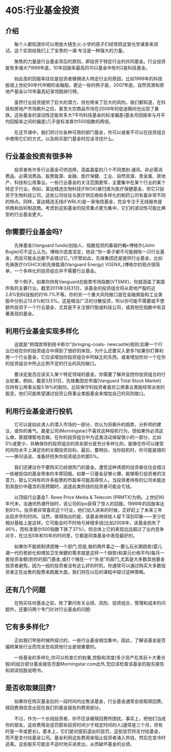 # 405:行业基金投资
## 介绍

　　每个人都知道你可以用放大镜生火:小学的孩子们经常把这堂光学课拿来测试。这个实验给我们上了宝贵的一课:专注是一种强大的力量。

　　聚焦的力量是行业基金背后的原则，即投资于特定行业的共同基金。行业投资能有多强大?1999年底，10年回报率最高的10只基金中有9只是科技基金。

　　如此高的回报率往往是投资者蜂拥进入特定行业的原因，比如1999年的科技股或上世纪90年代中期的金融股。更近一些的例子是，2007年底，自然资源和房地产基金以10年最高纪录领跑排行榜。

　　虽然行业投资提供了巨大的潜力，但也带来了巨大的风险。我们都知道，在科技和房地产市场飙升之后，甚至大宗商品市场在2008年的低迷期间也出现了暴跌。这些基金的波动性还能有多大?平均科技基金的标准偏差(基金月回报率与月平均回报率之间的偏差)几乎是标准普尔500指数的两倍。

　　在这节课中，我们将讨论各种可用的部门基金，你可以或者不可以在投资组合中使用它们的方式，以及购买部门基金时应该寻找什么。

## 行业基金投资有很多种

　　投资者有许多行业基金可供选择，涵盖晨星的八个不同类别:通讯、非必需消费品、必需消费品、股票能源、金融、医疗保健、工业、自然资源、贵金属、房地产、科技和公用事业。一些行业基金的关注范围更窄，主要集中在某个行业的某个特定子行业。例如，富达精选生物科技(FBIOX)被归类为医疗保健基金，但它只投资于生物科技公司，这些公司往往与医疗供应商和多样化的制药公司有着非常不同的特点。同样，富达精选无线(FWRLX)是一家电信基金，完全专注于无线服务提供商和齿轮制造商。考虑到这些基金的投资重点更为集中，它们的波动性可能比典型的行业基金更大。

## 你需要行业基金吗?

　　先锋基金(Vanguard funds)创始人、指数投资的鼻祖约翰•博格尔(John Bogle)可不这么认为。博格尔态度坚定，他说:“你一辈子都不可能拥有一只行业基金，而且可能永远都不会错过它。”(尽管如此，先锋集团还是提供行业基金，比如先锋医疗(VGHCX)和先锋能源(Vanguard Energy) VGENX。)博格尔的观点很简单，一个多样化的投资组合并不需要行业基金。

　　举个例子。如果你持有Vanguard总股票市场指数(VTSMX)，你就涵盖了美国所有的主要行业。截至2011年3月31日，该基金的投资组合将从房地产股的近2.8%到科技股的约16.7%不等。你的另一个重大风险敞口是在金融类股和工业类股中分别占13.6%和13.5%。这是相当广泛的分散投资，所以你可能不需要或不想额外投资于一个行业基金，尤其是不关注银行股或科技公司，或其他在指数中有显著表现的基金。

## 利用行业基金实现多样化

　　这就是“把煤炭带到纽卡斯尔”(bringing-coals- newcastle)规则:如果一个行业已经在你的投资组合中得到了很好的体现，为什么还要买入更多?如果你打算利用一个行业基金，它应该增加你投资组合中所缺乏的东西，或者增加你对一个在你的投资组合中所占比例不足的行业的风险敞口。

　　要决定是否应该买入某个特定领域的基金，你需要了解并监控你投资组合的行业权重。例如，截至3月31日，先锋集团总市值(Vanguard Total Stock Market)仅持有公用事业股3.18%的股份。比较保守的投资者喜欢公用事业类股经常派发的股息，他们可能希望通过投资公用事业类股基金来增加自己的风险敞口。

## 利用行业基金进行投机

　　它可以是如此诱人的潜入市场的一部分，你认为将飙升的趋势，分析师的建议，或你的勇气。晨星公司(Morningstar)不喜欢这种投机行为，但如果你必须这么做，那就理智地去做。在你的投资组合中为这类活动保留很小的一部分，比如5%或更少，并确保你的投资组合的其余部分是充分多样化的，能够在你可以接受的风险水平上满足你的长期投资目标。最后，要明白，当你投机时，你可能是错的——换句话说，准备好损失你投资组合的那5%。

　　我们还建议你不要购买已经很热门的基金。遭受这种诱惑的投资者往往会错过一些被低估的基金带来的丰厚回报。如果一只基金足够火爆，能够吸引投资者的注意力，那么它持有的许多股票的市盈率可能高得惊人。当投资者持有的公司未能达到其股价中蕴含的高预期时，追逐此类热钱的投资者可能会亏钱。

　　以顶级行业基金T. Rowe Price Media & Telecom (PRMTX)为例。上世纪90年代末，当通讯热潮开始时，该公司的ipo获得了惊人的回报，1999年的回报率达到93%。投资者非常喜欢这个行业，他们加入进来的时候，正好赶上了未来三年出现赤字的时间。当然，值得指出的是，该基金继续给人留下深刻印象——至少在相对基础上是这样。它可能会时不时地亏掉很多钱(比如2008年，该基金损失了46%，而标准普尔500指数下跌了37%)，但总体上它的表现远远超过了业内竞争对手，在过去5年和10年的时间里，它都是同类基金中表现最好的。

　　如果你不能抵制诱惑赌一个部门,但是,做的两件事之一:要么玩长期趋势(婴儿潮一代的老龄化和增加卫生保健的需求就是这样一个趋势)和美元价格平均(每月一套投资金额)到你的部门基金,或打个赌在一个“失宠”的部门,尤其是大多数其他基金投资者避免。因为一般的投资者没有这么好的时机，你通常可以通过购买大多数投资者正在出售的股票来跑赢大盘。我们将在以后的课程中探讨这种策略。

## 还有几个问题

　　在购买任何基金之前，除了要问有关业绩、风险、投资组合、管理和成本的问题外，还要问两个专门针对行业基金的问题:

## 它有多多样化?

　　正如我们早些时候所探讨的，一些行业基金相当集中。因此，了解该基金是否偏袒某些行业而完全忽视其他行业是很重要的。

　　一些基金的多样化,你可以检查它的权重,控股和浓度(多少资产在其前十大重仓股)的组合部分基金报告页面Morningstar.com此外,您应该检查该基金的股东报告和阅读招股说明书。

## 是否收取赎回费?

　　如果你在购买基金后的一段时间内出售该基金，行业基金通常会收取赎回费。赎回费用信息出现在我们的基金报告的费用部分。

　　不过，作为一个长线投资者，你不应该被赎回费所困扰。事实上，把他们当成你的朋友。这些费用会惩罚那些投资时间少于规定时间的人(通常是三个月，但有时是一年或更长)。基本上，它们是对提前退出的惩罚，这些惩罚将支付给基金，而不是支付给基金公司。基金利用这些费用来阻止投资者涌入热钱，然后在变冷时逃离。这些股东可能会不适时地买进卖出，从而破坏基金的业绩。
